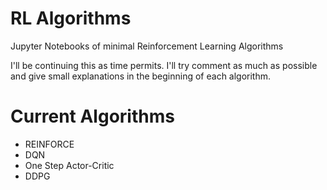 # RL Algorithms
Jupyter Notebooks of minimal Reinforcement Learning Algorithms

I'll be continuing this as time permits. I'll try comment as much as possible and give small explanations in the beginning of each algorithm. 

# Current Algorithms
- REINFORCE
- DQN
- One Step Actor-Critic
- DDPG